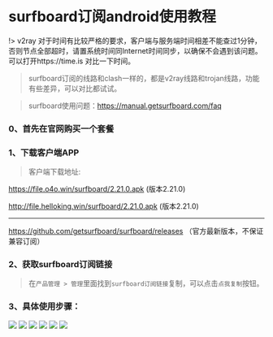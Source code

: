 # surfboard订阅android使用教程

!> v2ray 对于时间有比较严格的要求，客户端与服务端时间相差不能查过1分钟，否则节点全部超时，请置系统时间同Internet时间同步，以确保不会遇到该问题。可以打开https://time.is 对比一下时间。

>surfboard订阅的线路和clash一样的，都是v2ray线路和trojan线路，功能有些差异，可以对比都试试。

>surfboard使用问题：https://manual.getsurfboard.com/faq

### 0、首先在官网购买一个套餐


### 1、下载客户端APP

> 客户端下载地址: 

https://file.o4o.win/surfboard/2.21.0.apk (版本2.21.0)

http://file.helloking.win/surfboard/2.21.0.apk (版本2.21.0)

---

https://github.com/getsurfboard/surfboard/releases （官方最新版本，不保证兼容订阅）


### 2、获取surfboard订阅链接
> 在`产品管理 > 管理`里面找到`surfboard订阅链接`复制，可以点击`点我复制`按钮。

### 3、具体使用步骤：

![](/img/s1.png)
![](/img/s2.png)
![](/img/s3.png)
![](/img/s4.png)
![](/img/s5.png)
![](/img/s6.png)

